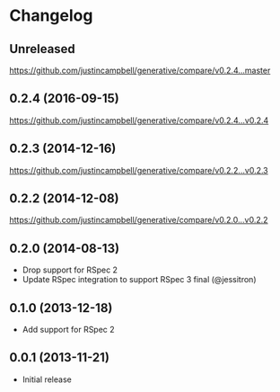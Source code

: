 # Changelog

## Unreleased

https://github.com/justincampbell/generative/compare/v0.2.4...master

## 0.2.4 (2016-09-15)

https://github.com/justincampbell/generative/compare/v0.2.4...v0.2.4

## 0.2.3 (2014-12-16)

https://github.com/justincampbell/generative/compare/v0.2.2...v0.2.3

## 0.2.2 (2014-12-08)

https://github.com/justincampbell/generative/compare/v0.2.0...v0.2.2

## 0.2.0 (2014-08-13)

* Drop support for RSpec 2
* Update RSpec integration to support RSpec 3 final (@jessitron)

## 0.1.0 (2013-12-18)

* Add support for RSpec 2

## 0.0.1 (2013-11-21)

* Initial release

